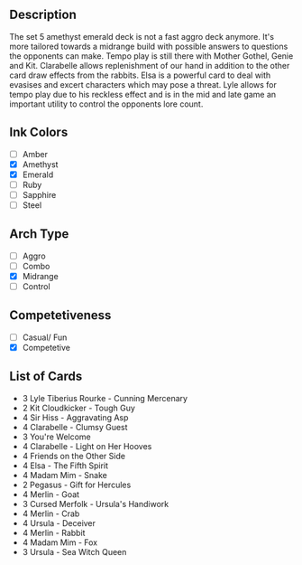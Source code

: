 ## Description

The set 5 amethyst emerald deck is not a fast aggro deck anymore. It's more tailored towards a midrange build with possible answers to questions the opponents can make. Tempo play is still there with Mother Gothel, Genie and Kit. Clarabelle allows replenishment of our hand in addition to the other card draw effects from the rabbits. Elsa is a powerful card to deal with evasises and excert characters which may pose a threat. Lyle allows for tempo play due to his reckless effect and is in the mid and late game an important utility to control the opponents lore count.

## Ink Colors

- [ ] Amber
- [x] Amethyst
- [x] Emerald
- [ ] Ruby
- [ ] Sapphire
- [ ] Steel

## Arch Type

- [ ] Aggro
- [ ] Combo
- [x] Midrange
- [ ] Control

## Competetiveness

- [ ] Casual/ Fun
- [x] Competetive

## List of Cards

- 3 Lyle Tiberius Rourke - Cunning Mercenary
- 2 Kit Cloudkicker - Tough Guy
- 4 Sir Hiss - Aggravating Asp
- 4 Clarabelle - Clumsy Guest
- 3 You're Welcome
- 4 Clarabelle - Light on Her Hooves
- 4 Friends on the Other Side
- 4 Elsa - The Fifth Spirit
- 4 Madam Mim - Snake
- 2 Pegasus - Gift for Hercules
- 4 Merlin - Goat
- 3 Cursed Merfolk - Ursula's Handiwork
- 4 Merlin - Crab
- 4 Ursula - Deceiver
- 4 Merlin - Rabbit
- 4 Madam Mim - Fox
- 3 Ursula - Sea Witch Queen
